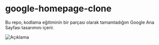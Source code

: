 # google-homepage-clone
Bu repo, kodlama eğitiminin bir parçası olarak tamamladığım Google Ana Sayfası tasarımını içerir.

![Açıklama](https://img001.prntscr.com/file/img001/owuKb1h2QD61BL37K9TYVg.png)

